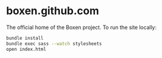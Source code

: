 boxen.github.com
================

The official home of the Boxen project.  To run the site locally:

```bash
bundle install
bundle exec sass --watch stylesheets
open index.html
```
